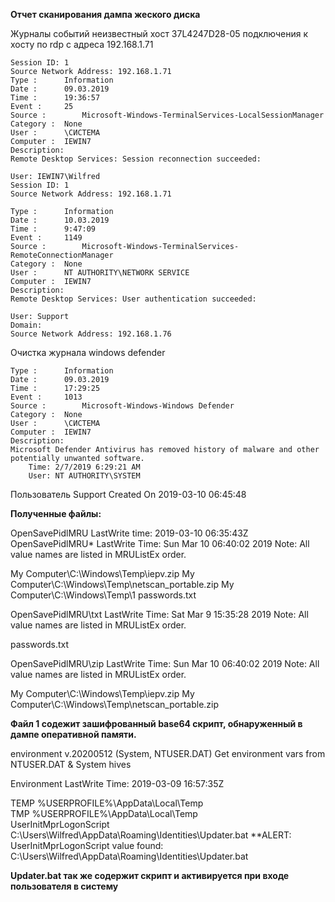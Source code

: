 **Отчет сканирования дампа жеского диска**


Журналы событий
неизвестный хост 37L4247D28-05
подключения к хосту по rdp с адреса 192.168.1.71
```User: IEWIN7\Wilfred
Session ID: 1
Source Network Address: 192.168.1.71
Type :		Information
Date :		09.03.2019
Time :		19:36:57
Event :		25
Source :		Microsoft-Windows-TerminalServices-LocalSessionManager
Category :	None
User :		\СИСТЕМА
Computer :	IEWIN7
Description:
Remote Desktop Services: Session reconnection succeeded:

User: IEWIN7\Wilfred
Session ID: 1
Source Network Address: 192.168.1.71
```

```
Type :		Information
Date :		10.03.2019
Time :		9:47:09
Event :		1149
Source :		Microsoft-Windows-TerminalServices-RemoteConnectionManager
Category :	None
User :		NT AUTHORITY\NETWORK SERVICE
Computer :	IEWIN7
Description:
Remote Desktop Services: User authentication succeeded:

User: Support
Domain: 
Source Network Address: 192.168.1.76

```

Очистка журнала windows defender 
```
Type :		Information
Date :		09.03.2019
Time :		17:29:25
Event :		1013
Source :		Microsoft-Windows-Windows Defender
Category :	None
User :		\СИСТЕМА
Computer :	IEWIN7
Description:
Microsoft Defender Antivirus has removed history of malware and other potentially unwanted software.
 	Time: 2/7/2019 6:29:21 AM
 	User: NT AUTHORITY\SYSTEM

```


Пользователь Support Created On 2019-03-10 06:45:48

**Полученные файлы:**

OpenSavePidlMRU
LastWrite time: 2019-03-10 06:35:43Z
OpenSavePidlMRU\*
LastWrite Time: Sun Mar 10 06:40:02 2019
Note: All value names are listed in MRUListEx order.

  My Computer\C:\Windows\Temp\iepv.zip
  My Computer\C:\Windows\Temp\netscan_portable.zip
  My Computer\C:\Windows\Temp\1
  passwords.txt

OpenSavePidlMRU\txt
LastWrite Time: Sat Mar  9 15:35:28 2019
Note: All value names are listed in MRUListEx order.

  passwords.txt

OpenSavePidlMRU\zip
LastWrite Time: Sun Mar 10 06:40:02 2019
Note: All value names are listed in MRUListEx order.

  My Computer\C:\Windows\Temp\iepv.zip
  My Computer\C:\Windows\Temp\netscan_portable.zip

**Файл 1 содежит зашифрованный base64 скрипт, обнаруженный в дампе оперативной памяти.**

environment v.20200512
(System, NTUSER.DAT) Get environment vars from NTUSER.DAT & System hives

Environment
LastWrite Time: 2019-03-09 16:57:35Z

TEMP                      %USERPROFILE%\AppData\Local\Temp                  
TMP                       %USERPROFILE%\AppData\Local\Temp                  
UserInitMprLogonScript    C:\Users\Wilfred\AppData\Roaming\Identities\Updater.bat
**ALERT: UserInitMprLogonScript value found: C:\Users\Wilfred\AppData\Roaming\Identities\Updater.bat

**Updater.bat так же содержит скрипт и активируется при входе пользователя в систему**

